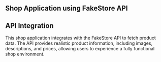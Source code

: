 ## Shop Application using FakeStore API

## API Integration
This shop application integrates with the FakeStore API to fetch product data. The API provides realistic product information, including images, descriptions, and prices, allowing users to experience a fully functional shop environment.
